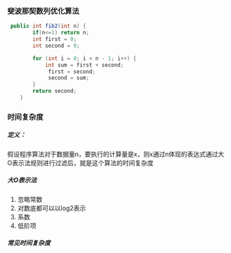 ### 斐波那契数列优化算法

```java
 public int fib2(int n) {
        if(n<=1) return n;
        int first = 0;
        int second = 0;

        for (int i = 0; i < n - 1; i++) {
            int sum = first + second;
             first = second;
             second = sum;
        }
        return second;
    }
```

### 时间复杂度

##### 定义：

假设程序算法对于数据量n，要执行的计算量是x，则x通过n体现的表达式通过大O表示法规则进行过滤后，就是这个算法的时间复杂度

##### 大O表示法

1. 忽略常数
2. 对数底都可以以log2表示
3. 系数
4. 低阶项

##### 常见时间复杂度

